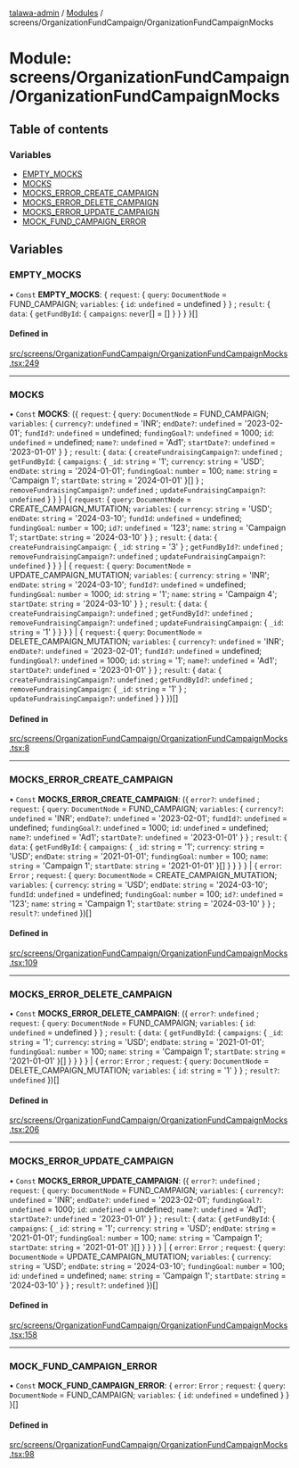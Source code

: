 [talawa-admin](../README.md) / [Modules](../modules.md) / screens/OrganizationFundCampaign/OrganizationFundCampaignMocks

# Module: screens/OrganizationFundCampaign/OrganizationFundCampaignMocks

## Table of contents

### Variables

- [EMPTY\_MOCKS](screens_OrganizationFundCampaign_OrganizationFundCampaignMocks.md#empty_mocks)
- [MOCKS](screens_OrganizationFundCampaign_OrganizationFundCampaignMocks.md#mocks)
- [MOCKS\_ERROR\_CREATE\_CAMPAIGN](screens_OrganizationFundCampaign_OrganizationFundCampaignMocks.md#mocks_error_create_campaign)
- [MOCKS\_ERROR\_DELETE\_CAMPAIGN](screens_OrganizationFundCampaign_OrganizationFundCampaignMocks.md#mocks_error_delete_campaign)
- [MOCKS\_ERROR\_UPDATE\_CAMPAIGN](screens_OrganizationFundCampaign_OrganizationFundCampaignMocks.md#mocks_error_update_campaign)
- [MOCK\_FUND\_CAMPAIGN\_ERROR](screens_OrganizationFundCampaign_OrganizationFundCampaignMocks.md#mock_fund_campaign_error)

## Variables

### EMPTY\_MOCKS

• `Const` **EMPTY\_MOCKS**: \{ `request`: \{ `query`: `DocumentNode` = FUND\_CAMPAIGN; `variables`: \{ `id`: `undefined` = undefined \}  \} ; `result`: \{ `data`: \{ `getFundById`: \{ `campaigns`: `never`[] = [] \}  \}  \}  \}[]

#### Defined in

[src/screens/OrganizationFundCampaign/OrganizationFundCampaignMocks.tsx:249](https://github.com/pateldivyesh1323/talawa-admin/blob/f5c4099/src/screens/OrganizationFundCampaign/OrganizationFundCampaignMocks.tsx#L249)

___

### MOCKS

• `Const` **MOCKS**: (\{ `request`: \{ `query`: `DocumentNode` = FUND\_CAMPAIGN; `variables`: \{ `currency?`: `undefined` = 'INR'; `endDate?`: `undefined` = '2023-02-01'; `fundId?`: `undefined` = undefined; `fundingGoal?`: `undefined` = 1000; `id`: `undefined` = undefined; `name?`: `undefined` = 'Ad1'; `startDate?`: `undefined` = '2023-01-01' \}  \} ; `result`: \{ `data`: \{ `createFundraisingCampaign?`: `undefined` ; `getFundById`: \{ `campaigns`: \{ `_id`: `string` = '1'; `currency`: `string` = 'USD'; `endDate`: `string` = '2024-01-01'; `fundingGoal`: `number` = 100; `name`: `string` = 'Campaign 1'; `startDate`: `string` = '2024-01-01' \}[]  \} ; `removeFundraisingCampaign?`: `undefined` ; `updateFundraisingCampaign?`: `undefined`  \}  \}  \} \| \{ `request`: \{ `query`: `DocumentNode` = CREATE\_CAMPAIGN\_MUTATION; `variables`: \{ `currency`: `string` = 'USD'; `endDate`: `string` = '2024-03-10'; `fundId`: `undefined` = undefined; `fundingGoal`: `number` = 100; `id?`: `undefined` = '123'; `name`: `string` = 'Campaign 1'; `startDate`: `string` = '2024-03-10' \}  \} ; `result`: \{ `data`: \{ `createFundraisingCampaign`: \{ `_id`: `string` = '3' \} ; `getFundById?`: `undefined` ; `removeFundraisingCampaign?`: `undefined` ; `updateFundraisingCampaign?`: `undefined`  \}  \}  \} \| \{ `request`: \{ `query`: `DocumentNode` = UPDATE\_CAMPAIGN\_MUTATION; `variables`: \{ `currency`: `string` = 'INR'; `endDate`: `string` = '2024-03-10'; `fundId?`: `undefined` = undefined; `fundingGoal`: `number` = 1000; `id`: `string` = '1'; `name`: `string` = 'Campaign 4'; `startDate`: `string` = '2024-03-10' \}  \} ; `result`: \{ `data`: \{ `createFundraisingCampaign?`: `undefined` ; `getFundById?`: `undefined` ; `removeFundraisingCampaign?`: `undefined` ; `updateFundraisingCampaign`: \{ `_id`: `string` = '1' \}  \}  \}  \} \| \{ `request`: \{ `query`: `DocumentNode` = DELETE\_CAMPAIGN\_MUTATION; `variables`: \{ `currency?`: `undefined` = 'INR'; `endDate?`: `undefined` = '2023-02-01'; `fundId?`: `undefined` = undefined; `fundingGoal?`: `undefined` = 1000; `id`: `string` = '1'; `name?`: `undefined` = 'Ad1'; `startDate?`: `undefined` = '2023-01-01' \}  \} ; `result`: \{ `data`: \{ `createFundraisingCampaign?`: `undefined` ; `getFundById?`: `undefined` ; `removeFundraisingCampaign`: \{ `_id`: `string` = '1' \} ; `updateFundraisingCampaign?`: `undefined`  \}  \}  \})[]

#### Defined in

[src/screens/OrganizationFundCampaign/OrganizationFundCampaignMocks.tsx:8](https://github.com/pateldivyesh1323/talawa-admin/blob/f5c4099/src/screens/OrganizationFundCampaign/OrganizationFundCampaignMocks.tsx#L8)

___

### MOCKS\_ERROR\_CREATE\_CAMPAIGN

• `Const` **MOCKS\_ERROR\_CREATE\_CAMPAIGN**: (\{ `error?`: `undefined` ; `request`: \{ `query`: `DocumentNode` = FUND\_CAMPAIGN; `variables`: \{ `currency?`: `undefined` = 'INR'; `endDate?`: `undefined` = '2023-02-01'; `fundId?`: `undefined` = undefined; `fundingGoal?`: `undefined` = 1000; `id`: `undefined` = undefined; `name?`: `undefined` = 'Ad1'; `startDate?`: `undefined` = '2023-01-01' \}  \} ; `result`: \{ `data`: \{ `getFundById`: \{ `campaigns`: \{ `_id`: `string` = '1'; `currency`: `string` = 'USD'; `endDate`: `string` = '2021-01-01'; `fundingGoal`: `number` = 100; `name`: `string` = 'Campaign 1'; `startDate`: `string` = '2021-01-01' \}[]  \}  \}  \}  \} \| \{ `error`: `Error` ; `request`: \{ `query`: `DocumentNode` = CREATE\_CAMPAIGN\_MUTATION; `variables`: \{ `currency`: `string` = 'USD'; `endDate`: `string` = '2024-03-10'; `fundId`: `undefined` = undefined; `fundingGoal`: `number` = 100; `id?`: `undefined` = '123'; `name`: `string` = 'Campaign 1'; `startDate`: `string` = '2024-03-10' \}  \} ; `result?`: `undefined`  \})[]

#### Defined in

[src/screens/OrganizationFundCampaign/OrganizationFundCampaignMocks.tsx:109](https://github.com/pateldivyesh1323/talawa-admin/blob/f5c4099/src/screens/OrganizationFundCampaign/OrganizationFundCampaignMocks.tsx#L109)

___

### MOCKS\_ERROR\_DELETE\_CAMPAIGN

• `Const` **MOCKS\_ERROR\_DELETE\_CAMPAIGN**: (\{ `error?`: `undefined` ; `request`: \{ `query`: `DocumentNode` = FUND\_CAMPAIGN; `variables`: \{ `id`: `undefined` = undefined \}  \} ; `result`: \{ `data`: \{ `getFundById`: \{ `campaigns`: \{ `_id`: `string` = '1'; `currency`: `string` = 'USD'; `endDate`: `string` = '2021-01-01'; `fundingGoal`: `number` = 100; `name`: `string` = 'Campaign 1'; `startDate`: `string` = '2021-01-01' \}[]  \}  \}  \}  \} \| \{ `error`: `Error` ; `request`: \{ `query`: `DocumentNode` = DELETE\_CAMPAIGN\_MUTATION; `variables`: \{ `id`: `string` = '1' \}  \} ; `result?`: `undefined`  \})[]

#### Defined in

[src/screens/OrganizationFundCampaign/OrganizationFundCampaignMocks.tsx:206](https://github.com/pateldivyesh1323/talawa-admin/blob/f5c4099/src/screens/OrganizationFundCampaign/OrganizationFundCampaignMocks.tsx#L206)

___

### MOCKS\_ERROR\_UPDATE\_CAMPAIGN

• `Const` **MOCKS\_ERROR\_UPDATE\_CAMPAIGN**: (\{ `error?`: `undefined` ; `request`: \{ `query`: `DocumentNode` = FUND\_CAMPAIGN; `variables`: \{ `currency?`: `undefined` = 'INR'; `endDate?`: `undefined` = '2023-02-01'; `fundingGoal?`: `undefined` = 1000; `id`: `undefined` = undefined; `name?`: `undefined` = 'Ad1'; `startDate?`: `undefined` = '2023-01-01' \}  \} ; `result`: \{ `data`: \{ `getFundById`: \{ `campaigns`: \{ `_id`: `string` = '1'; `currency`: `string` = 'USD'; `endDate`: `string` = '2021-01-01'; `fundingGoal`: `number` = 100; `name`: `string` = 'Campaign 1'; `startDate`: `string` = '2021-01-01' \}[]  \}  \}  \}  \} \| \{ `error`: `Error` ; `request`: \{ `query`: `DocumentNode` = UPDATE\_CAMPAIGN\_MUTATION; `variables`: \{ `currency`: `string` = 'USD'; `endDate`: `string` = '2024-03-10'; `fundingGoal`: `number` = 100; `id`: `undefined` = undefined; `name`: `string` = 'Campaign 1'; `startDate`: `string` = '2024-03-10' \}  \} ; `result?`: `undefined`  \})[]

#### Defined in

[src/screens/OrganizationFundCampaign/OrganizationFundCampaignMocks.tsx:158](https://github.com/pateldivyesh1323/talawa-admin/blob/f5c4099/src/screens/OrganizationFundCampaign/OrganizationFundCampaignMocks.tsx#L158)

___

### MOCK\_FUND\_CAMPAIGN\_ERROR

• `Const` **MOCK\_FUND\_CAMPAIGN\_ERROR**: \{ `error`: `Error` ; `request`: \{ `query`: `DocumentNode` = FUND\_CAMPAIGN; `variables`: \{ `id`: `undefined` = undefined \}  \}  \}[]

#### Defined in

[src/screens/OrganizationFundCampaign/OrganizationFundCampaignMocks.tsx:98](https://github.com/pateldivyesh1323/talawa-admin/blob/f5c4099/src/screens/OrganizationFundCampaign/OrganizationFundCampaignMocks.tsx#L98)
